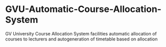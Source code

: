 # GVU-Automatic-Course-Allocation-System
GV University Course Allocation System facilities automatic allocation of courses to lecturers and autogeneration of timetable based on allocation 

